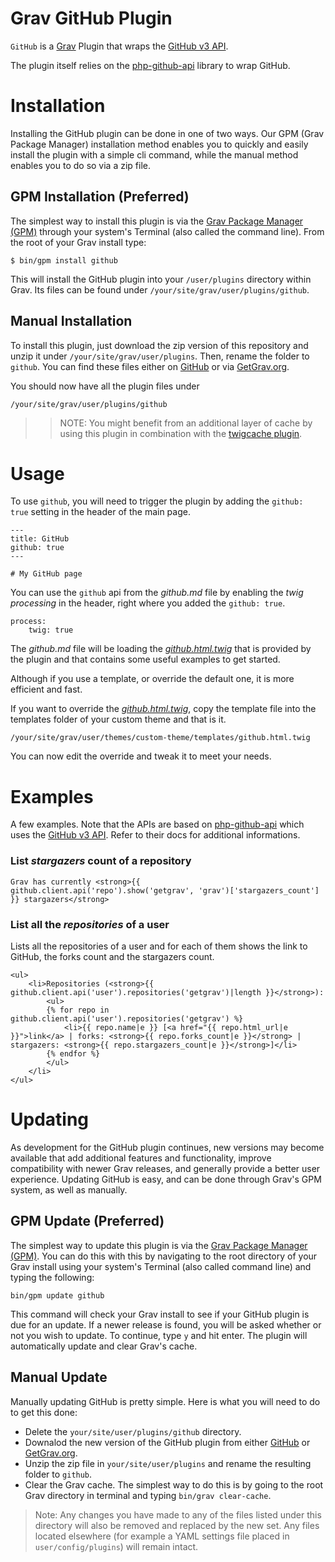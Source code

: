 # Grav GitHub Plugin

`GitHub` is a [Grav][grav] Plugin that wraps the [GitHub v3 API][github-api].

The plugin itself relies on the [php-github-api][php-github-api] library to wrap GitHub.

# Installation

Installing the GitHub plugin can be done in one of two ways. Our GPM (Grav Package Manager) installation method enables you to quickly and easily install the plugin with a simple cli command, while the manual method enables you to do so via a zip file.

## GPM Installation (Preferred)

The simplest way to install this plugin is via the [Grav Package Manager (GPM)](http://learn.getgrav.org/advanced/grav-gpm) through your system's Terminal (also called the command line). From the root of your Grav install type:

    $ bin/gpm install github

This will install the GitHub plugin into your `/user/plugins` directory within Grav. Its files can be found under `/your/site/grav/user/plugins/github`.

## Manual Installation

To install this plugin, just download the zip version of this repository and unzip it under `/your/site/grav/user/plugins`. Then, rename the folder to `github`. You can find these files either on [GitHub](https://github.com/getgrav/grav-plugin-github) or via [GetGrav.org](http://getgrav.org/downloads/plugins#extras).

You should now have all the plugin files under

    /your/site/grav/user/plugins/github

>> NOTE: You might benefit from an additional layer of cache by using this plugin in combination with the [twigcache plugin][twigcache].

# Usage

To use `github`, you will need to trigger the plugin by adding the `github: true` setting in the header of the main page.

```
---
title: GitHub
github: true
---

# My GitHub page
```

You can use the `github` api from the _github.md_ file by enabling the _twig processing_ in the header, right where you added the `github: true`.

```
process:
    twig: true
```

The _github.md_ file will be loading the [_github.html.twig_][github.html.twig] that is provided by the plugin and that contains some useful examples to get started.

Although if you use a template, or override the default one, it is more efficient and fast.

If you want to override the [_github.html.twig_][github.html.twig], copy the template file into the templates folder of your custom theme and that is it.

```
/your/site/grav/user/themes/custom-theme/templates/github.html.twig
```

You can now edit the override and tweak it to meet your needs.

# Examples
A few examples. Note that the APIs are based on [php-github-api][php-github-api] which uses the [GitHub v3 API][github-api]. Refer to their docs for additional informations.

### List _stargazers_ count of a repository
```
Grav has currently <strong>{{ github.client.api('repo').show('getgrav', 'grav')['stargazers_count'] }} stargazers</strong>
```

### List all the _repositories_ of a user
Lists all the repositories of a user and for each of them shows the link to GitHub, the forks count and the stargazers count.

```
<ul>
    <li>Repositories (<strong>{{ github.client.api('user').repositories('getgrav')|length }}</strong>):
        <ul>
        {% for repo in github.client.api('user').repositories('getgrav') %}
            <li>{{ repo.name|e }} [<a href="{{ repo.html_url|e }}">link</a> | forks: <strong>{{ repo.forks_count|e }}</strong> | stargazers: <strong>{{ repo.stargazers_count|e }}</strong>]</li>
        {% endfor %}
        </ul>
    </li>
</ul>
```

# Updating

As development for the GitHub plugin continues, new versions may become available that add additional features and functionality, improve compatibility with newer Grav releases, and generally provide a better user experience. Updating GitHub is easy, and can be done through Grav's GPM system, as well as manually.

## GPM Update (Preferred)

The simplest way to update this plugin is via the [Grav Package Manager (GPM)](http://learn.getgrav.org/advanced/grav-gpm). You can do this with this by navigating to the root directory of your Grav install using your system's Terminal (also called command line) and typing the following:

    bin/gpm update github

This command will check your Grav install to see if your GitHub plugin is due for an update. If a newer release is found, you will be asked whether or not you wish to update. To continue, type `y` and hit enter. The plugin will automatically update and clear Grav's cache.

## Manual Update

Manually updating GitHub is pretty simple. Here is what you will need to do to get this done:

* Delete the `your/site/user/plugins/github` directory.
* Downalod the new version of the GitHub plugin from either [GitHub](https://github.com/getgrav/grav-plugin-github) or [GetGrav.org](http://getgrav.org/downloads/plugins#extras).
* Unzip the zip file in `your/site/user/plugins` and rename the resulting folder to `github`.
* Clear the Grav cache. The simplest way to do this is by going to the root Grav directory in terminal and typing `bin/grav clear-cache`.

> Note: Any changes you have made to any of the files listed under this directory will also be removed and replaced by the new set. Any files located elsewhere (for example a YAML settings file placed in `user/config/plugins`) will remain intact.

[grav]: http://github.com/getgrav/grav
[github-api]: https://developer.github.com/v3/
[php-github-api]: https://github.com/KnpLabs/php-github-api/
[twigcache]: https://github.com/getgrav/grav-plugin-twigcache
[github.html.twig]: templates/partials/github.html.twig
